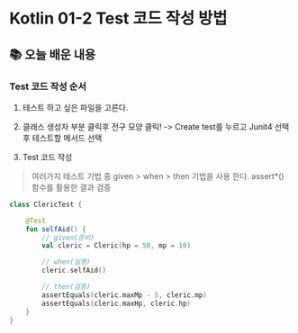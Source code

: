 # Kotlin 01-2 Test 코드 작성 방법

## 📚 오늘 배운 내용

### Test 코드 작성 순서
1. 테스트 하고 싶은 파일을 고른다.

2. 클래스 생성자 부분 클릭후 전구 모양 클릭! -> Create test를 누르고 Junit4 선택 후 테스트할 메서드 선택

3. Test 코드 작성
> 여러가지 테스트 기법 중 given > when > then 기법을 사용 한다. 
> assert*() 함수를 활용한 결과 검증
```kotlin
class ClericTest {

    @Test
    fun selfAid() {
        // given(준비)
        val cleric = Cleric(hp = 50, mp = 10)

        // when(실행)
        cleric.selfAid()

        // then(검증)
        assertEquals(cleric.maxMp - 5, cleric.mp)
        assertEquals(cleric.maxHp, cleric.hp)
    }
}
```